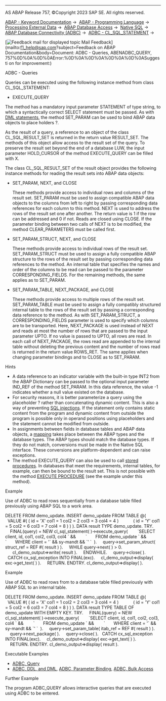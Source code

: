   

* * *

AS ABAP Release 757, ©Copyright 2023 SAP SE. All rights reserved.

[ABAP - Keyword Documentation](https://help.sap.com/doc/abapdocu_757_index_htm/7.57/en-US/abenabap.htm) →  [ABAP - Programming Language](https://help.sap.com/doc/abapdocu_757_index_htm/7.57/en-US/abenabap_reference.htm) →  [Processing External Data](https://help.sap.com/doc/abapdocu_757_index_htm/7.57/en-US/abenabap_language_external_data.htm) →  [ABAP Database Access](https://help.sap.com/doc/abapdocu_757_index_htm/7.57/en-US/abendb_access.htm) →  [Native SQL](https://help.sap.com/doc/abapdocu_757_index_htm/7.57/en-US/abennative_sql.htm) →  [ABAP Database Connectivity (ADBC)](https://help.sap.com/doc/abapdocu_757_index_htm/7.57/en-US/abenadbc.htm) →  [ADBC - CL\_SQL\_STATEMENT](https://help.sap.com/doc/abapdocu_757_index_htm/7.57/en-US/abencl_sql_statement.htm) → 

 [![](Mail.gif?object=Mail.gif&sap-language=EN "Feedback mail for displayed topic") Mail Feedback](mailto:f1_help@sap.com?subject=Feedback on ABAP Documentation&body=Document: ADBC - Queries, ABENADBC_QUERY, 757%0D%0A%0D%0AError:%0D%0A%0D%0A%0D%0A%0D%0ASuggesti
on for improvement:)

ADBC - Queries

Queries can be executed using the following instance method from class CL\_SQL\_STATEMENT:

-   EXECUTE\_QUERY

The method has a mandatory input parameter STATEMENT of type string, to which a syntactically correct SELECT statement must be passed. As with [DML statements](https://help.sap.com/doc/abapdocu_757_index_htm/7.57/en-US/abenadbc_ddl_dml.htm), the method SET\_PARAM can be used to bind ABAP data objects to place holders ?.

As the result of a query, a reference to an object of the class CL\_SQL\_RESULT\_SET is returned in the return value RESULT\_SET. The methods of this object allow access to the result set of the query. To preserve the result set beyond the end of a database LUW, the input parameter HOLD\_CURSOR of the method EXECUTE\_QUERY can be filled with X.

The class CL\_SQL\_RESULT\_SET of the result object provides the following instance methods for reading the result sets into ABAP data objects:

-   SET\_PARAM, NEXT, and CLOSE
    
    These methods provide access to individual rows and columns of the result set. SET\_PARAM must be used to assign compatible ABAP data objects to the columns from left to right by passing corresponding data references for each column to this method. NEXT is used to address the rows of the result set one after another. The return value is 1 if the row can be addressed and 0 if not. Reads are closed using CLOSE. If the parameter binding between two calls of NEXT is to be modified, the method CLEAR\_PARAMETERS must be called first.
    
-   SET\_PARAM\_STRUCT, NEXT, and CLOSE
    
    These methods provide access to individual rows of the result set. SET\_PARAM\_STRUCT must be used to assign a fully compatible ABAP structure to the rows of the result set by passing corresponding data references to the method. An internal table that specifies the names and order of the columns to be read can be passed to the parameter CORRESPONDING\_FIELDS. For the remaining methods, the same applies as to SET\_PARAM.
    
-   SET\_PARAM\_TABLE, NEXT\_PACKAGE, and CLOSE
    
    These methods provide access to multiple rows of the result set. SET\_PARAM\_TABLE must be used to assign a fully compatibly structured internal table to the rows of the result set by passing a corresponding data reference to the method. As with SET\_PARAM\_STRUCT, a CORRESPONDING\_FIELDS parameter is used to specify which columns are to be transported. Here, NEXT\_PACKAGE is used instead of NEXT and reads at most the number of rows that are passed to the input parameter UPTO. If no value is passed to UPTO, all rows are read. In each call of NEXT\_PACKAGE, the rows read are appended to the internal table without deleting the previous content and the number of rows read is returned in the return value ROWS\_RET. The same applies when changing parameter bindings and to CLOSE as to SET\_PARAM.
    

Hints

-   A data reference to an indicator variable with the built-in type INT2 from the ABAP Dictionary can be passed to the optional input parameter IND\_REF of the method SET\_PARAM. In this data reference, the value -1 indicates whether a null value existed on the database.
-   For security reasons, it is better parameterize a query using the placeholder ? rather than concatenating dynamic content. This is also a way of preventing [SQL injections](https://help.sap.com/doc/abapdocu_757_index_htm/7.57/en-US/abensql_injection_glosry.htm "Glossary Entry"). If the statement only contains static content from the program and dynamic content from outside the program is possible only in operand positions using placeholders and the statement cannot be modified from outside.
-   In assignments between fields in database tables and ABAP data objects, a [mapping](https://help.sap.com/doc/abapdocu_757_index_htm/7.57/en-US/abennative_sql_type_mapping.htm) takes place between the ABAP types and the database types. The ABAP types should match the database types. If they do not match, conversions must be made in the Native SQL interface. These conversions are platform-dependent and can raise exceptions.
-   The method EXECUTE\_QUERY can also be used to call [stored procedures](https://help.sap.com/doc/abapdocu_757_index_htm/7.57/en-US/abenstored_procedure_glosry.htm "Glossary Entry"). In databases that meet the requirements, internal tables, for example, can then be bound to the result set. This is not possible with the method [EXECUTE PROCEDURE](https://help.sap.com/doc/abapdocu_757_index_htm/7.57/en-US/abenadbc_procedure.htm) (see the example under this method).

Example

Use of ADBC to read rows sequentially from a database table filled previously using ABAP SQL to a work area.

DELETE FROM demo\_update.
INSERT demo\_update FROM TABLE @(
  VALUE #( ( id = 'X' col1 = 1 col2 = 2 col3 = 3 col4 = 4 )
           ( id = 'Y' col1 = 5 col2 = 6 col3 = 7 col4 = 8 ) ) ).
DATA result TYPE demo\_update.
TRY.
    FINAL(query) = NEW cl\_sql\_statement( )->execute\_query(
       \`SELECT client, id, col1, col2, col3, col4 \` &&
       \`       FROM demo\_update \` &&
       \`       WHERE client = '\` && sy-mandt && \`' \`  ).
    query->set\_param\_struct( struct\_ref = REF #( result ) ).
    WHILE query->next( ) > 0.
      cl\_demo\_output=>write( result ).
    ENDWHILE.
    query->close( ).
  CATCH cx\_sql\_exception INTO FINAL(exc).
    cl\_demo\_output=>display( exc->get\_text( ) ).
    RETURN.
ENDTRY.
cl\_demo\_output=>display( ).

Example

Use of ADBC to read rows from to a database table filled previously with ABAP SQL to an internal table.

DELETE FROM demo\_update.
INSERT demo\_update FROM TABLE @(
  VALUE #( ( id = 'X' col1 = 1 col2 = 2 col3 = 3 col4 = 4 )
           ( id = 'Y' col1 = 5 col2 = 6 col3 = 7 col4 = 8 ) ) ).
DATA result TYPE TABLE OF demo\_update WITH EMPTY KEY.
TRY.
    FINAL(query) = NEW cl\_sql\_statement( )->execute\_query(
       \`SELECT client, id, col1, col2, col3, col4 \` &&
       \`       FROM demo\_update \` &&
       \`       WHERE client = '\` && sy-mandt && \`' \`  ).
    query->set\_param\_table( itab\_ref = REF #( result ) ).
    query->next\_package( ).
    query->close( ).
  CATCH cx\_sql\_exception INTO FINAL(exc).
    cl\_demo\_output=>display( exc->get\_text( ) ).
    RETURN.
ENDTRY.
cl\_demo\_output=>display( result ).

Executable Examples

-   [ADBC, Query](https://help.sap.com/doc/abapdocu_757_index_htm/7.57/en-US/abenadbc_query_abexa.htm)
-   [ADBC, DDL, and DML](https://help.sap.com/doc/abapdocu_757_index_htm/7.57/en-US/abenadbc_dml_ddl_abexa.htm), [ADBC, Parameter Binding](https://help.sap.com/doc/abapdocu_757_index_htm/7.57/en-US/abenadbc_dml_ddl_binding_abexa.htm), [ADBC, Bulk Access](https://help.sap.com/doc/abapdocu_757_index_htm/7.57/en-US/abenadbc_dml_ddl_bulk_abexa.htm)

Further Example

The program ADBC\_QUERY allows interactive queries that are executed using ADBC to be entered.